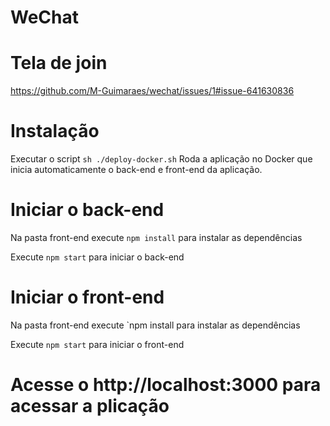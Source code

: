# WeChat


# Tela de join

https://github.com/M-Guimaraes/wechat/issues/1#issue-641630836


# Instalação
Executar o script `sh ./deploy-docker.sh`
Roda a aplicação no Docker que inicia automaticamente o back-end e front-end da aplicação. 


# Iniciar o back-end 
Na pasta front-end execute `npm install` 
para instalar as dependências

Execute `npm start`
para iniciar o back-end

# Iniciar o front-end 
Na pasta front-end execute `npm install
para instalar as dependências

Execute `npm start`
para iniciar o front-end

# Acesse o http://localhost:3000 para acessar a plicação
